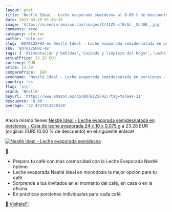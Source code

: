 ```yaml
---
layout: post
title: 'Nestlé Ideal - Leche evaporada semidesna al 0.00 % de descuento'
date: 2021-03-29 01:46:35
image: 'https://m.media-amazon.com/images/I/41ZQ-sfBrbL._SL400_.jpg'
comments: true
category: ofertas
author: 'tole.es'
slug: 'B07B12SFH2-es Nestlé Ideal - Leche evaporada semidesnatada en porciones...'
sku: 'B07B12SFH2-es'
tags: [ 'Alimentación y bebidas','Cuidado y limpieza del hogar','Leche condensada y en polvo','Leche evaporada','Productos de limpieza para el hogar','Productos para cocina y repostería','Salud y cuidado personal','nestlé', ]
actualPrice: 23.28 EUR
currency: EUR
price: 23.28
comparePrice:  EUR
prodname: 'Nestlé Ideal - Leche evaporada semidesnatada en porciones - Caja de leche evaporada 24 x 10 x 0.075 g'
country: 'es'
flag: '🇪🇸'
brand: 'Nestlé'
buyurl: 'https://www.amazon.es/dp/B07B12SFH2/?tag=tolees-21'
descuento: '0.00'
average: '22.4727913279128'
---
```


Ahora mismo tienes [Nestlé Ideal - Leche evaporada semidesnatada en porciones - Caja de leche evaporada 24 x 10 x 0.075 g](https://www.amazon.es/dp/B07B12SFH2/?tag=tolees-21) a 23.28 EUR (original:  EUR) (0.00 %  de descuento) en el siguiente enlace!

[![Nestlé Ideal - Leche evaporada semidesna](https://m.media-amazon.com/images/I/41ZQ-sfBrbL._SL400_.jpg)](https://www.amazon.es/dp/B07B12SFH2/?tag=tolees-21)

🔎:

- Prepara tu café con más cremosidad con la Leche Evaporada Nestlé óptimo
- Leche evaporada Nestlé Ideal en monodosis la mejor opción para tu café
- Sorprende a tus invitados en el momento del café, en casa o en la oficina
- En prácticas porciones individuales para cada café

[🛒 Visítala!!!](https://www.amazon.es/dp/B07B12SFH2/?tag=tolees-21)
